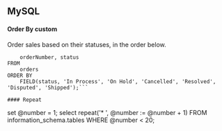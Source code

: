 ## MySQL

#### Order By custom

Order sales based on their statuses, in the order below.

```SELECT 
    orderNumber, status
FROM
    orders
ORDER BY 
    FIELD(status, 'In Process', 'On Hold', 'Cancelled', 'Resolved', 'Disputed', 'Shipped');```

#### Repeat
```
set @number = 1;
select repeat('* ', @number := @number + 1) FROM information_schema.tables WHERE @number < 20;
```

